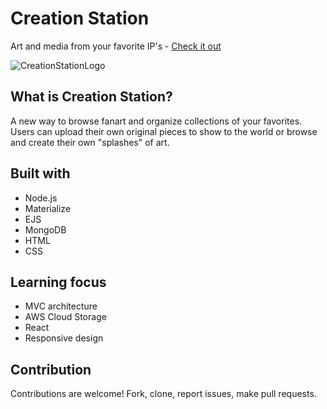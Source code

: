 # Creation Station
Art and media from your favorite IP's - [Check it out](https://accountagoal.herokuapp.com/)

![CreationStationLogo](https://user-images.githubusercontent.com/46502883/185517168-3c9b4e6e-1fa0-49ca-ae15-2a413cdc3370.png)

## What is Creation Station?
A new way to browse fanart and organize collections of your favorites. Users can upload their own original pieces to show to the world or browse and create their own "splashes" of art.

## Built with
- Node.js
- Materialize
- EJS
- MongoDB
- HTML
- CSS

## Learning focus
- MVC architecture
- AWS Cloud Storage
- React
- Responsive design

## Contribution
Contributions are welcome! Fork, clone, report issues, make pull requests.
